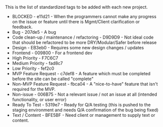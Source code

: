 This is the list of standardized tags to be added with each new project.

- BLOCKED - e11d21 - When the programmers cannot make any progress on the issue or feature until there is Mgmt/Client clarification or feedback.
- Bug - 207de5 - A bug
- Code clean-up / maintenance / refactoring - D9D9D9 - Not ideal code that should be refactored to be more DRY/Modular/Safer before release
- Design - EB3eb0 - Requires some new design changes / updates
- Frontend - 009800 - For a frontend dev
- High Priority - F7C6C7
- Medium Priority - fad8c7
- Low Priority - fef2c0
- MVP Feature Request - c7def8 - A feature which must be completed before the site can be called "complete"
- Non-MVP Feature Request - fbca04 - A "nice-to-have" feature that isn't required for the MVP.
- Non-issue - 006B75 - Not a relevant issue / not an issue at all (intended functionality, or user error)
- Ready To Test - 5319e7 - Ready for Q/A testing (this is pushed to the staging environment and needs Q/A confirmation of the bug being fixed)
- Text / Content - BFE5BF - Need client or management to supply text or content.
